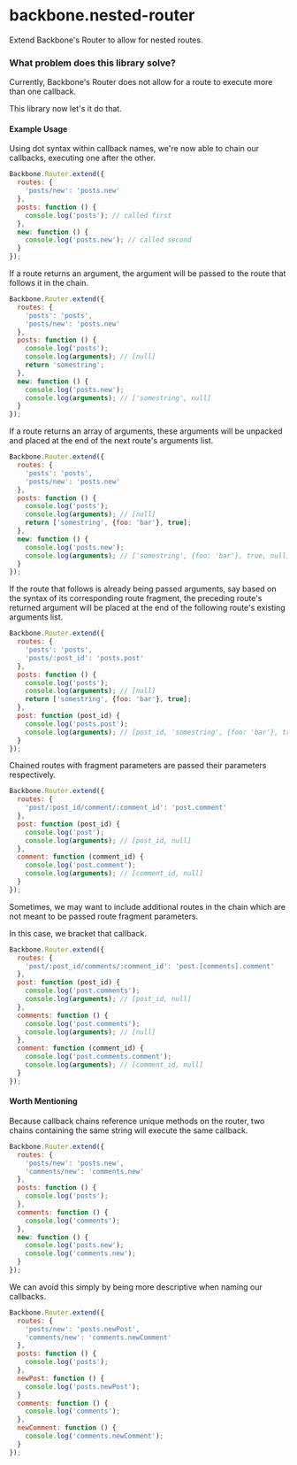 # backbone.nested-router

Extend Backbone's Router to allow for nested routes.

### What problem does this library solve?

Currently, Backbone's Router does not allow for a route to execute more than one callback.

This library now let's it do that.

#### Example Usage

Using dot syntax within callback names, we're now able to chain our callbacks, executing one after the other.

```js
Backbone.Router.extend({
  routes: {
    'posts/new': 'posts.new'
  },
  posts: function () {
    console.log('posts'); // called first
  },
  new: function () {
    console.log('posts.new'); // called second
  }
});
```
If a route returns an argument, the argument will be passed to the route that follows it in the chain.
```js
Backbone.Router.extend({
  routes: {
    'posts': 'posts',
    'posts/new': 'posts.new'
  },
  posts: function () {
    console.log('posts');
    console.log(arguments); // [null]
    return 'somestring';
  },
  new: function () {
    console.log('posts.new');
    console.log(arguments); // ['somestring', null]
  }
});
```
If a route returns an array of arguments, these arguments will be unpacked and placed at the end of the next route's arguments list.
```js
Backbone.Router.extend({
  routes: {
    'posts': 'posts',
    'posts/new': 'posts.new'
  },
  posts: function () {
    console.log('posts');
    console.log(arguments); // [null]
    return ['somestring', {foo: 'bar'}, true];
  },
  new: function () {
    console.log('posts.new');
    console.log(arguments); // ['somestring', {foo: 'bar'}, true, null]
  }
});
```
If the route that follows is already being passed arguments, say based on the syntax of its corresponding route fragment, the preceding route's returned argument will be placed at the end of the following route's existing arguments list.
```js
Backbone.Router.extend({
  routes: {
    'posts': 'posts',
    'posts/:post_id': 'posts.post'
  },
  posts: function () {
    console.log('posts');
    console.log(arguments); // [null]
    return ['somestring', {foo: 'bar'}, true];
  },
  post: function (post_id) {
    console.log('posts.post');
    console.log(arguments); // [post_id, 'somestring', {foo: 'bar'}, true, null]
  }
});
```
Chained routes with fragment parameters are passed their parameters respectively.
```js
Backbone.Router.extend({
  routes: {
    'post/:post_id/comment/:comment_id': 'post.comment'
  },
  post: function (post_id) {
    console.log('post');
    console.log(arguments); // [post_id, null]
  },
  comment: function (comment_id) {
    console.log('post.comment');
    console.log(arguments); // [comment_id, null]
  }
});
```
Sometimes, we may want to include additional routes in the chain which are not meant to be passed route fragment parameters.

In this case, we bracket that callback.
```js
Backbone.Router.extend({
  routes: {
    'post/:post_id/comments/:comment_id': 'post.[comments].comment'
  },
  post: function (post_id) {
    console.log('post.comments');
    console.log(arguments); // [post_id, null]
  },
  comments: function () {
    console.log('post.comments');
    console.log(arguments); // [null]
  },
  comment: function (comment_id) {
    console.log('post.comments.comment');
    console.log(arguments); // [comment_id, null]
  }
});
```
#### Worth Mentioning

Because callback chains reference unique methods on the router, two chains containing the same string will execute the same callback.

```js
Backbone.Router.extend({
  routes: {
    'posts/new': 'posts.new',
    'comments/new': 'comments.new'
  },
  posts: function () {
    console.log('posts');
  },
  comments: function () {
    console.log('comments');
  },
  new: function () {
    console.log('posts.new');
    console.log('comments.new');
  }
});
```
We can avoid this simply by being more descriptive when naming our callbacks.
```js
Backbone.Router.extend({
  routes: {
    'posts/new': 'posts.newPost',
    'comments/new': 'comments.newComment'
  },
  posts: function () {
    console.log('posts');
  },
  newPost: function () {
    console.log('posts.newPost');
  }
  comments: function () {
    console.log('comments');
  },
  newComment: function () {
    console.log('comments.newComment');
  }
});
```
